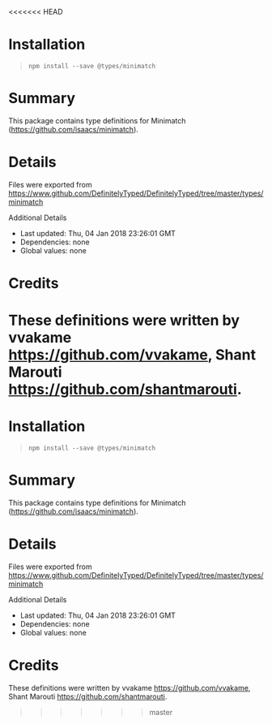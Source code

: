 <<<<<<< HEAD
# Installation
> `npm install --save @types/minimatch`

# Summary
This package contains type definitions for Minimatch (https://github.com/isaacs/minimatch).

# Details
Files were exported from https://www.github.com/DefinitelyTyped/DefinitelyTyped/tree/master/types/minimatch

Additional Details
 * Last updated: Thu, 04 Jan 2018 23:26:01 GMT
 * Dependencies: none
 * Global values: none

# Credits
These definitions were written by vvakame <https://github.com/vvakame>, Shant Marouti <https://github.com/shantmarouti>.
=======
# Installation
> `npm install --save @types/minimatch`

# Summary
This package contains type definitions for Minimatch (https://github.com/isaacs/minimatch).

# Details
Files were exported from https://www.github.com/DefinitelyTyped/DefinitelyTyped/tree/master/types/minimatch

Additional Details
 * Last updated: Thu, 04 Jan 2018 23:26:01 GMT
 * Dependencies: none
 * Global values: none

# Credits
These definitions were written by vvakame <https://github.com/vvakame>, Shant Marouti <https://github.com/shantmarouti>.
>>>>>>> master
